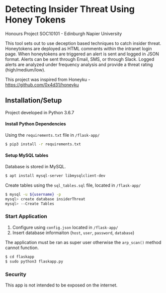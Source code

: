 # Detecting Insider Threat Using Honey Tokens
Honours Project SOC10101 - Edinburgh Napier University 

This tool sets out to use deception based techniques to catch insider threat. Honeytokens are deployed as HTML comments within the intranet login page. When honeytokens are triggered an alert is sent and logged in JSON format. Alerts can be sent through Email, SMS, or through Slack. Logged alerts are analyzed under frequency analysis and provide a threat rating (high/medium/low). 

This project was inspired from Honeyku - https://github.com/0x4d31/honeyku



## Installation/Setup

Project developed in Python 3.6.7

#### Install Python Dependencies

Using the `requirements.txt` file in `/flask-app/`

```sh
$ pip3 install -r requirements.txt
```

#### Setup MySQL tables
Database is stored in MySQL. 
```sh
$ apt install mysql-server libmysqlclient-dev
```

Create tables using the `sql_tables.sql` file, located in `/flask-app/`
```sh
$ mysql -u ${username} -p
mysql> create database insiderThreat
mysql> --Create Tables
```


### Start Application

1. Configure using `config.json` located in `/flask-app/`
2. Insert database informaiton (`host`, `user`, `password`, `database`)

The application must be ran as super user otherwise the `arp_scan()` method cannot function. 
```sh
$ cd flaskapp
$ sudo python3 flaskapp.py
```

### Security
This app is not intended to be exposed on the internet.

